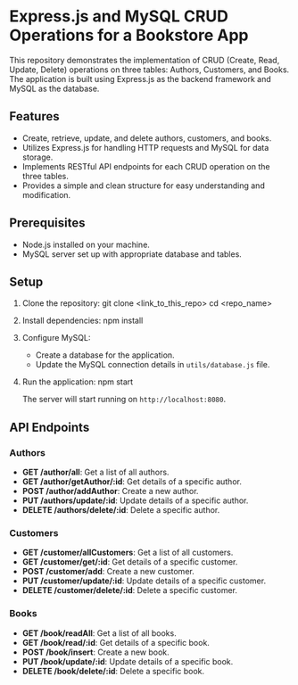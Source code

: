 # Express.js and MySQL CRUD Operations for a Bookstore App

This repository demonstrates the implementation of CRUD (Create, Read, Update, Delete) operations on three tables: Authors, Customers, and Books. The application is built using Express.js as the backend framework and MySQL as the database.

## Features

- Create, retrieve, update, and delete authors, customers, and books.
- Utilizes Express.js for handling HTTP requests and MySQL for data storage.
- Implements RESTful API endpoints for each CRUD operation on the three tables.
- Provides a simple and clean structure for easy understanding and modification.

## Prerequisites

- Node.js installed on your machine.
- MySQL server set up with appropriate database and tables.

## Setup

1. Clone the repository:
   git clone <link_to_this_repo>
   cd <repo_name>

2. Install dependencies:
   npm install

3. Configure MySQL:
   - Create a database for the application.
   - Update the MySQL connection details in `utils/database.js` file.

4. Run the application:
   npm start

   The server will start running on `http://localhost:8080`.

## API Endpoints

### Authors

- **GET /author/all**: Get a list of all authors.
- **GET /author/getAuthor/:id**: Get details of a specific author.
- **POST /author/addAuthor**: Create a new author.
- **PUT /authors/update/:id**: Update details of a specific author.
- **DELETE /authors/delete/:id**: Delete a specific author.

### Customers

- **GET /customer/allCustomers**: Get a list of all customers.
- **GET /customer/get/:id**: Get details of a specific customer.
- **POST /customer/add**: Create a new customer.
- **PUT /customer/update/:id**: Update details of a specific customer.
- **DELETE /customer/delete/:id**: Delete a specific customer.

### Books

- **GET /book/readAll**: Get a list of all books.
- **GET /book/read/:id**: Get details of a specific book.
- **POST /book/insert**: Create a new book.
- **PUT /book/update/:id**: Update details of a specific book.
- **DELETE /book/delete/:id**: Delete a specific book.

